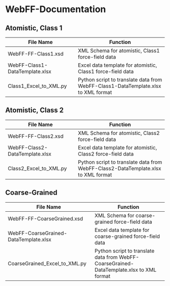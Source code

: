 # WebFF-Documentation

## Atomistic, Class 1

File Name | Function
--------- | --------
WebFF-FF-Class1.xsd | XML Schema for atomistic, Class1 force-field data
WebFF-Class1-DataTemplate.xlsx | Excel data template for atomistic, Class1 force-field data
Class1_Excel_to_XML.py | Python script to translate data from WebFF-Class1-DataTemplate.xlsx to XML format

## Atomistic, Class 2

File Name | Function
--------- | --------
WebFF-FF-Class2.xsd | XML Schema for atomistic, Class2 force-field data
WebFF-Class2-DataTemplate.xlsx | Excel data template for atomistic, Class2 force-field data
Class2_Excel_to_XML.py | Python script to translate data from WebFF-Class2-DataTemplate.xlsx to XML format

## Coarse-Grained

File Name | Function
--------- | --------
WebFF-FF-CoarseGrained.xsd | XML Schema for coarse-grained force-field data
WebFF-CoarseGrained-DataTemplate.xlsx | Excel data template for coarse-grained force-field data
CoarseGrained_Excel_to_XML.py | Python script to translate data from WebFF-CoarseGrained-DataTemplate.xlsx to XML format


